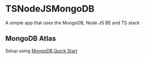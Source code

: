 # TSNodeJSMongoDB

A simple app that uses the MongoDB, Node JS BE and TS stack

## MongoDB Atlas

Setup using [MongoDB Quick Start](https://www.mongodb.com/docs/drivers/node/v4.1/quick-start/)
